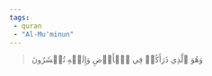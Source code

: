 ```yaml
---
tags: 
 - quran 
 - "Al-Mu'minun"
---
```


> وَهُوَ ٱلَّذِي ذَرَأَكُمۡ فِي ٱلۡأَرۡضِ وَإِلَيۡهِ تُحۡشَرُونَ
